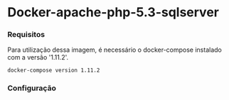 # Docker-apache-php-5.3-sqlserver

### Requisitos

Para utilização dessa imagem, é necessário o docker-compose instalado com a versão '1.11.2'.

```
docker-compose version 1.11.2
```

### Configuração

